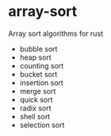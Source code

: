 # array-sort
Array sort algorithms for rust

- bubble sort
- heap sort
- counting sort
- bucket sort
- insertion sort
- merge sort
- quick sort
- radix sort
- shell sort
- selection sort
